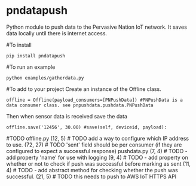 # pndatapush
Python module to push data to the Pervasive Nation IoT network. It saves data locally until there is internet access. 

#To install

`pip install pndatapush`

#To run an example

`python examples/gatherdata.py`

#To add to your project
Create an instance of the Offline class.

`offline = Offline(payload_consumers=[PNPushData]) #PNPushData is a data consumer class. see pnpushdata.pushdata.PNPushData`

Then when sensor data is received save the data

`offline.save('12456', 30.00) #save(self, deviceid, payload):`


#TODO
offline.py
(12, 5) # TODO add a way to configure which IP address to use.
(72, 27) # TODO 'sent' field should be per consumer (if they are configured to expect a successful response)
pushdata.py
(7, 4) # TODO - add property 'name' for use with logging
(9, 4) # TODO - add property on whether or not to check if push was successful before marking as sent
(11, 4) # TODO - add abstract method for checking whether the push was successful.
(21, 5) # TODO this needs to push to AWS IoT HTTPS API